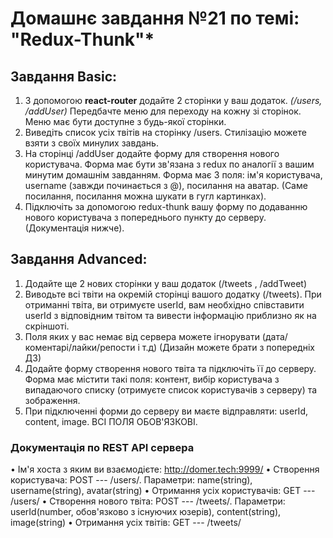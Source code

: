 # Домашнє завдання №21 по темі: "Redux-Thunk"\*

## Завдання Basic:

1. З допомогою **react-router** додайте 2 сторінки у ваш додаток. _(/users, /addUser)_ Передбачте меню для переходу на кожну зі сторінок. Меню має бути доступне з будь-якої сторінки.
2. Виведіть список усіх твітів на сторінку /users. Стилізацію можете взяти з своїх минулих завдань.
3. На сторінці /addUser додайте форму для створення нового користувача. Форма має бути зв'язана з redux по аналогії з вашим минутим домашнім завданням. Форма має 3 поля: ім'я користувача, username (завжди починається з @), посилання на аватар. (Саме посилання, посилання можна шукати в гугл картинках).
4. Підключіть за допомогою redux-thunk вашу форму по додаванню нового користувача з попереднього пункту до серверу. (Документація нижче).

## Завдання Advanced:

1. Додайте ще 2 нових сторінки у ваш додаток (/tweets , /addTweet)
2. Виводьте всі твіти на окремій сторінці вашого додатку (/tweets).
   При отриманні твіта, ви отримуєте userId, вам необхідно співставити userId з відповідним твітом та вивести інформацію приблизно як на скріншоті.
3. Поля яких у вас немає від сервера можете ігнорувати (дата/коментарі/лайки/репости і т.д)
   (Дизайн можете брати з попередніх ДЗ)
4. Додайте форму створення нового твіта та підключіть її до серверу. Форма має містити такі поля: контент, вибір користувача з випадаючого списку (отримуєте список користувачів з серверу) та зображення.
5. При підключенні форми до серверу ви маєте відправляти: userId, content, image. ВСІ ПОЛЯ ОБОВ'ЯЗКОВІ.

### Документація по REST API сервера

• Ім'я хоста з яким ви взаємодієте: http://domer.tech:9999/
• Створення користувача: POST --- /users/. Параметри: name(string), username(string), avatar(string)
• Отримання усіх користувачів: GET --- /users/
• Створення нового твіта: POST --- /tweets/. Параметри: userId(number, обов'язково з існуючих юзерів), content(string), image(string)
• Отримання усіх твітів: GET --- /tweets/
